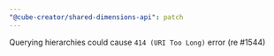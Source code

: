 ```yaml
---
"@cube-creator/shared-dimensions-api": patch
---
```


Querying hierarchies could cause `414 (URI Too Long)` error (re #1544)
